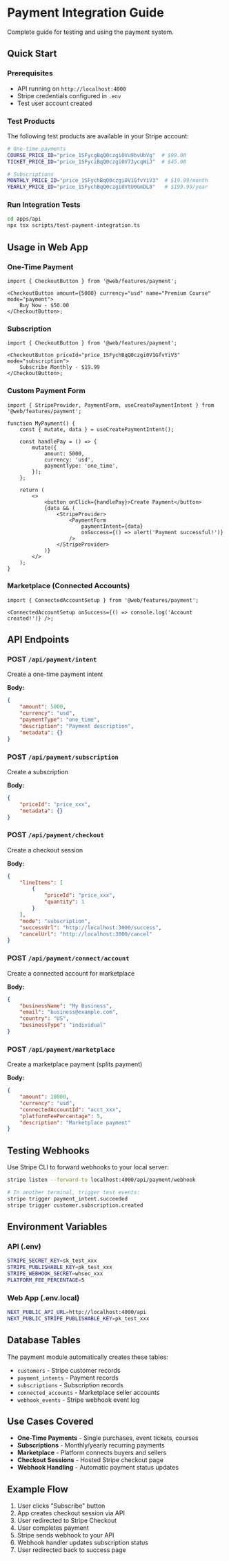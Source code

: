 # Payment Integration Guide

Complete guide for testing and using the payment system.

## Quick Start

### Prerequisites

-   API running on `http://localhost:4000`
-   Stripe credentials configured in `.env`
-   Test user account created

### Test Products

The following test products are available in your Stripe account:

```bash
# One-time payments
COURSE_PRICE_ID="price_1SFycgBqQ0czgi0Vu9bvUbVg"  # $99.00
TICKET_PRICE_ID="price_1SFyciBqQ0czgi0V73ycqWiJ"  # $45.00

# Subscriptions
MONTHLY_PRICE_ID="price_1SFychBqQ0czgi0V1GfvYiV3"  # $19.99/month
YEARLY_PRICE_ID="price_1SFychBqQ0czgi0VtU0GmDL8"   # $199.99/year
```

### Run Integration Tests

```bash
cd apps/api
npx tsx scripts/test-payment-integration.ts
```

## Usage in Web App

### One-Time Payment

```tsx
import { CheckoutButton } from '@web/features/payment';

<CheckoutButton amount={5000} currency="usd" name="Premium Course" mode="payment">
    Buy Now - $50.00
</CheckoutButton>;
```

### Subscription

```tsx
import { CheckoutButton } from '@web/features/payment';

<CheckoutButton priceId="price_1SFychBqQ0czgi0V1GfvYiV3" mode="subscription">
    Subscribe Monthly - $19.99
</CheckoutButton>;
```

### Custom Payment Form

```tsx
import { StripeProvider, PaymentForm, useCreatePaymentIntent } from '@web/features/payment';

function MyPayment() {
    const { mutate, data } = useCreatePaymentIntent();

    const handlePay = () => {
        mutate({
            amount: 5000,
            currency: 'usd',
            paymentType: 'one_time',
        });
    };

    return (
        <>
            <button onClick={handlePay}>Create Payment</button>
            {data && (
                <StripeProvider>
                    <PaymentForm
                        paymentIntent={data}
                        onSuccess={() => alert('Payment successful!')}
                    />
                </StripeProvider>
            )}
        </>
    );
}
```

### Marketplace (Connected Accounts)

```tsx
import { ConnectedAccountSetup } from '@web/features/payment';

<ConnectedAccountSetup onSuccess={() => console.log('Account created!')} />;
```

## API Endpoints

### POST `/api/payment/intent`

Create a one-time payment intent

**Body:**

```json
{
    "amount": 5000,
    "currency": "usd",
    "paymentType": "one_time",
    "description": "Payment description",
    "metadata": {}
}
```

### POST `/api/payment/subscription`

Create a subscription

**Body:**

```json
{
    "priceId": "price_xxx",
    "metadata": {}
}
```

### POST `/api/payment/checkout`

Create a checkout session

**Body:**

```json
{
    "lineItems": [
        {
            "priceId": "price_xxx",
            "quantity": 1
        }
    ],
    "mode": "subscription",
    "successUrl": "http://localhost:3000/success",
    "cancelUrl": "http://localhost:3000/cancel"
}
```

### POST `/api/payment/connect/account`

Create a connected account for marketplace

**Body:**

```json
{
    "businessName": "My Business",
    "email": "business@example.com",
    "country": "US",
    "businessType": "individual"
}
```

### POST `/api/payment/marketplace`

Create a marketplace payment (splits payment)

**Body:**

```json
{
    "amount": 10000,
    "currency": "usd",
    "connectedAccountId": "acct_xxx",
    "platformFeePercentage": 5,
    "description": "Marketplace payment"
}
```

## Testing Webhooks

Use Stripe CLI to forward webhooks to your local server:

```bash
stripe listen --forward-to localhost:4000/api/payment/webhook

# In another terminal, trigger test events:
stripe trigger payment_intent.succeeded
stripe trigger customer.subscription.created
```

## Environment Variables

### API (.env)

```bash
STRIPE_SECRET_KEY=sk_test_xxx
STRIPE_PUBLISHABLE_KEY=pk_test_xxx
STRIPE_WEBHOOK_SECRET=whsec_xxx
PLATFORM_FEE_PERCENTAGE=5
```

### Web App (.env.local)

```bash
NEXT_PUBLIC_API_URL=http://localhost:4000/api
NEXT_PUBLIC_STRIPE_PUBLISHABLE_KEY=pk_test_xxx
```

## Database Tables

The payment module automatically creates these tables:

-   `customers` - Stripe customer records
-   `payment_intents` - Payment records
-   `subscriptions` - Subscription records
-   `connected_accounts` - Marketplace seller accounts
-   `webhook_events` - Stripe webhook event log

## Use Cases Covered

-   **One-Time Payments** - Single purchases, event tickets, courses
-   **Subscriptions** - Monthly/yearly recurring payments
-   **Marketplace** - Platform connects buyers and sellers
-   **Checkout Sessions** - Hosted Stripe checkout page
-   **Webhook Handling** - Automatic payment status updates

## Example Flow

1. User clicks "Subscribe" button
2. App creates checkout session via API
3. User redirected to Stripe Checkout
4. User completes payment
5. Stripe sends webhook to your API
6. Webhook handler updates subscription status
7. User redirected back to success page
